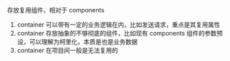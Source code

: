 存放复用组件，相对于 components 

1. container 可以带有一定的业务逻辑在内，比如发送请求，重点是其复用属性
2. container 存放抽象的不够彻底的组件，比如现有 components 组件的参数预设，可以理解为柯里化，本质是也是业务数据
3. container 在项目间一般是无法复用的
